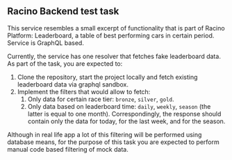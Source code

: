 ## Racino Backend test task

This service resembles a small excerpt of functionality that is part of Racino Platform: Leaderboard, a table of best performing cars in certain period. Service is GraphQL based. 

Currently, the service has one resolver that fetches fake leaderboard data. As part of the task, you are expected to: 

1. Clone the repository, start the project locally and fetch existing leaderboard data via graphql sandbox. 
2. Implement the filters that would allow to fetch: 
   1. Only data for certain race tier: `bronze`, `silver`, `gold`.
   2. Only data based on leaderboard time: `daily`, `weekly`, `season` (the latter is equal to one month). Correspondingly, the response should contain only the data for today, for the last week, and for the season. 

Although in real life app a lot of this filtering will be performed using database means, for the purpose of this task you are expected to perform manual code based filtering of mock data. 